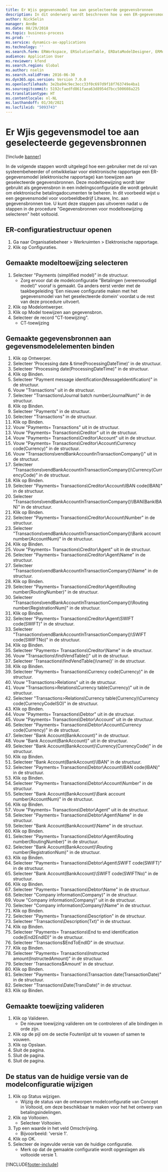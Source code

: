 ```yaml
---
title: Er Wjis gegevensmodel toe aan geselecteerde gegevensbronnen
description: In dit onderwerp wordt beschreven hoe u een ER-gegevensmodel (Electronic Reporting) toewijst aan geselecteerde Microsoft Dynamics 365 Finance-gegevensbronnen.
author: NickSelin
manager: AnnBe
ms.date: 08/29/2018
ms.topic: business-process
ms.prod: ''
ms.service: dynamics-ax-applications
ms.technology: ''
ms.search.form: ERWorkspace, ERSolutionTable, ERDataModelDesigner, ERModelMappingTable, ERModelMappingDesigner
audience: Application User
ms.reviewer: kfend
ms.search.region: Global
ms.author: nselin
ms.search.validFrom: 2016-06-30
ms.dyn365.ops.version: Version 7.0.0
ms.openlocfilehash: 3e2ba94c9ec3ecc33f0c697d9f18f763749e4ba1
ms.sourcegitcommit: 5192cfaedfd861faea63d8954d7bcc500608a225
ms.translationtype: HT
ms.contentlocale: nl-NL
ms.lasthandoff: 01/30/2021
ms.locfileid: "5093743"
---
```

# <a name="er-map-data-model-to-selected-data-sources"></a>Er Wjis gegevensmodel toe aan geselecteerde gegevensbronnen

[!include [banner](../../includes/banner.md)]

In de volgende stappen wordt uitgelegd hoe een gebruiker met de rol van systeembeheerder of ontwikkelaar voor elektronische rapportage een ER-gegevensmodel (elektronische rapportage) kan toewijzen aan geselecteerde gegevensbronnen. Deze modeltoewijzing wordt later gebruikt als gegevensbron in een indelingsconfiguratie die wordt gebruikt om elektronische betalingadocumenten te beheren. In dit voorbeeld wijst u een gegevensmodel voor voorbeeldbedrijf Litware, Inc. aan gegevensbronnen toe. U kunt deze stappen pas uitvoeren nadat u de stappen in de procedure "Gegevensbronnen voor modeltoewijzing selecteren" hebt voltooid.


## <a name="open-er-configurations-tree"></a>ER-configuratiestructuur openen
1. Ga naar Organisatiebeheer > Werkruimten > Elektronische rapportage.
2. Klik op Configuraties.

## <a name="select-created-model-mapping"></a>Gemaakte modeltoewijzing selecteren
1. Selecteer "Payments (simplified model)" in de structuur.
    * Zorg ervoor dat de modelconfiguratie "Betalingen (vereenvoudigd model)" vooraf is gemaakt. Ga anders eerst verder met de taakbegeleiding 'Een nieuwe configuratie maken met het gegevensmodel van het geselecteerde domein' voordat u de rest van deze procedure uitvoert.  
2. Klik op Modelontwerper.
3. Klik op Model toewijzen aan gegevensbron.
4. Selecteer de record "CT-toewijzing".
    * CT-toewijzing  

## <a name="bind-created-data-sources-to-data-model-elements"></a>Gemaakte gegevensbronnen aan gegevensmodelelementen binden
1. Klik op Ontwerper.
2. Selecteer 'Processing date & time(ProcessingDateTime)' in de structuur.
3. Selecteer "Processing date(ProcessingDateTime)" in de structuur.
4. Klik op Binden.
5. Selecteer "Payment message identification(MessageIdentification)" in de structuur.
6. Vouw "Transactions" uit in de structuur.
7. Selecteer "Transactions\Journal batch number(JournalNum)" in de structuur.
8. Klik op Binden.
9. Selecteer "Payments" in de structuur.
10. Selecteer "Transactions" in de structuur.
11. Klik op Binden.
12. Vouw "Payments= Transactions" uit in de structuur.
13. Vouw "Payments= Transactions\Creditor" uit in de structuur.
14. Vouw "Payments= Transactions\Creditor\Account" uit in de structuur.
15. Vouw "Payments= Transactions\Creditor\Account\Currency code(Currency)" in de structuur.
16. Vouw "Transactions\vendBankAccountInTransactionCompany()" uit in de structuur.
17. Selecteer "Transactions\vendBankAccountInTransactionCompany()\Currency(CurrencyCode)" in de structuur.
18. Klik op Binden.
19. Selecteer "Payments= Transactions\Creditor\Account\IBAN code(IBAN)" in de structuur.
20. Selecteer "Transactions\vendBankAccountInTransactionCompany()\IBAN(BankIBAN)" in de structuur.
21. Klik op Binden.
22. Selecteer "Payments= Transactions\Creditor\Account\Number" in de structuur.
23. Selecteer "Transactions\vendBankAccountInTransactionCompany()\Bank account number(AccountNum)" in de structuur.
24. Klik op Binden.
25. Vouw "Payments= Transactions\Creditor\Agent" uit in de structuur.
26. Selecteer "Payments= Transactions\Creditor\Agent\Name" in de structuur.
27. Selecteer "Transactions\vendBankAccountInTransactionCompany()\Name" in de structuur.
28. Klik op Binden.
29. Selecteer "Payments= Transactions\Creditor\Agent\Routing number(RoutingNumber)" in de structuur.
30. Selecteer "Transactions\vendBankAccountInTransactionCompany()\Routing number(RegistrationNum)" in de structuur.
31. Klik op Binden.
32. Selecteer "Payments= Transactions\Creditor\Agent\SWIFT code(SWIFT)" in de structuur.
33. Selecteer "Transactions\vendBankAccountInTransactionCompany()\SWIFT code(SWIFTNo)" in de structuur.
34. Klik op Binden.
35. Selecteer "Payments= Transactions\Creditor\Name" in de structuur.
36. Vouw "Transactions\findVendTable()" uit in de structuur.
37. Selecteer 'Transactions\findVendTable()\name()' in de structuur.
38. Klik op Binden.
39. Selecteer "Payments= Transactions\Currency code(Currency)" in de structuur.
40. Vouw "Transactions\>Relations" uit in de structuur.
41. Vouw "Transactions\>Relations\Currency table(Currency)" uit in de structuur.
42. Selecteer "Transactions\>Relations\Currency table(Currency)\Currency code(CurrencyCodeISO)" in de structuur.
43. Klik op Binden.
44. Vouw "Payments= Transactions\Debtor" uit in de structuur.
45. Vouw "Payments= Transactions\Debtor\Account" uit in de structuur.
46. Selecteer "Payments= Transactions\Debtor\Account\Currency code(Currency)" in de structuur.
47. Selecteer "Bank Account(BankAccount)" in de structuur.
48. Vouw "Bank Account(BankAccount)" uit in de structuur.
49. Selecteer "Bank Account(BankAccount)\Currency(CurrencyCode)" in de structuur.
50. Klik op Binden.
51. Selecteer "Bank Account(BankAccount)\IBAN" in de structuur.
52. Selecteer "Payments= Transactions\Debtor\Account\IBAN code(IBAN)" in de structuur.
53. Klik op Binden.
54. Selecteer "Payments= Transactions\Debtor\Account\Number" in de structuur.
55. Selecteer "Bank Account(BankAccount)\Bank account number(AccountNum)" in de structuur.
56. Klik op Binden.
57. Vouw "Payments= Transactions\Debtor\Agent" uit in de structuur.
58. Selecteer "Payments= Transactions\Debtor\Agent\Name" in de structuur.
59. Selecteer "Bank Account(BankAccount)\Name" in de structuur.
60. Klik op Binden.
61. Selecteer "Payments= Transactions\Debtor\Agent\Routing number(RoutingNumber)" in de structuur.
62. Selecteer "Bank Account(BankAccount)\Routing number(RegistrationNum)" in de structuur.
63. Klik op Binden.
64. Selecteer "Payments= Transactions\Debtor\Agent\SWIFT code(SWIFT)" in de structuur.
65. Selecteer "Bank Account(BankAccount)\SWIFT code(SWIFTNo)" in de structuur.
66. Klik op Binden.
67. Selecteer "Payments= Transactions\Debtor\Name" in de structuur.
68. Selecteer "Company information(Company)" in de structuur.
69. Vouw "Company information(Company)" uit in de structuur.
70. Selecteer "Company information(Company)\Name" in de structuur.
71. Klik op Binden.
72. Selecteer "Payments= Transactions\Description" in de structuur.
73. Selecteer "Transactions\Description(Txt)" in de structuur.
74. Klik op Binden.
75. Selecteer "Payments= Transactions\End to end identification code(End2EndID)" in de structuur.
76. Selecteer "Transactions\$EndToEndID" in de structuur.
77. Klik op Binden.
78. Selecteer "Payments= Transactions\Instructed amount(InstructedAmount)" in de structuur.
79. Selecteer 'Transactions\$Amount' in de structuur.
80. Klik op Binden.
81. Selecteer "Payments= Transactions\Transaction date(TransactionDate)" in de structuur.
82. Selecteer "Transactions\Date(TransDate)" in de structuur.
83. Klik op Binden.

## <a name="validate-created-mapping"></a>Gemaakte toewijzing valideren
1. Klik op Valideren.
    * De nieuwe toewijzing valideren om te controleren of alle bindingen in orde zijn.  
2. Klik op de pijl om de sectie Foutenlijst uit te vouwen of samen te vouwen.
3. Klik op Opslaan.
4. Sluit de pagina.
5. Sluit de pagina.
6. Sluit de pagina.

## <a name="change-the-status-of-the-current-version-of-model-configuration"></a>De status van de huidige versie van de modelconfiguratie wijzigen
1. Klik op Status wijzigen.
    * Wijzig de status van de ontworpen modelconfiguratie van Concept in Voltooid, om deze beschikbaar te maken voor het het ontwerp van betalingsindelingen.  
2. Klik op Voltooien.
    * Selecteer Voltooien.  
3. Typ een waarde in het veld Omschrijving.
    * Bijvoorbeeld: 'versie 1'.  
4. Klik op OK.
5. Selecteer de ingevulde versie van de huidige configuratie.
    * Merk op dat de gemaakte configuratie wordt opgeslagen als voltooide versie 1.  



[!INCLUDE[footer-include](../../../../includes/footer-banner.md)]